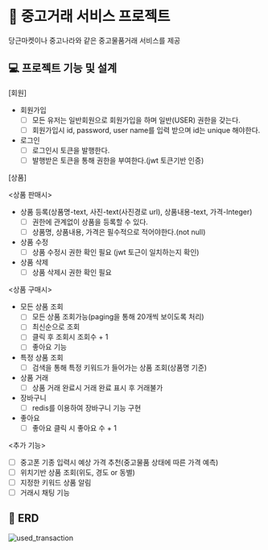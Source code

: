 # 🥕 중고거래 서비스 프로젝트

당근마켓이나 중고나라와 같은 중고물품거래 서비스를 제공


##  💻 프로젝트 기능 및 설계

[회원]
- 회원가입
  - [ ] 모든 유저는 일반회원으로 회원가입을 하며 일반(USER) 권한을 갖는다.
  - [ ] 회원가입시 id, password, user name를 입력 받으며 id는 unique 해야한다.
- 로그인
  - [ ] 로그인시 토큰을 발행한다.
  - [ ] 발행받은 토큰을 통해 권한을 부여한다.(jwt 토큰기반 인증)

[상품]

<상품 판매시>
- 상품 등록(상품명-text, 사진-text(사진경로 url), 상품내용-text, 가격-Integer)
  - [ ] 권한에 관계없이 상품을 등록할 수 있다.
  - [ ] 상품명, 상품내용, 가격은 필수적으로 적어야한다.(not null)
- 상품 수정
  - [ ] 상품 수정시 권한 확인 필요 (jwt 토근이 일치하는지 확인)
- 상품 삭제
  - [ ] 상품 삭제시 권한 확인 필요

<상품 구매시>
- 모든 상품 조회
  - [ ] 모든 상품 조회가능(paging을 통해 20개씩 보이도록 처리)
  - [ ] 최신순으로 조회
  - [ ] 클릭 후 조회시 조회수 + 1
  - [ ] 좋아요 기능
- 특정 상품 조회
  - [ ] 검색을 통해 특정 키워드가 들어가는 상품 조회(상품명 기준)
- 상품 거래
  - [ ] 상품 거래 완료시 거래 완료 표시 후 거래불가
- 장바구니
  - [ ] redis를 이용하여 장바구니 기능 구현
- 좋아요
  - [ ] 좋아요 클릭 시 좋아요 수 + 1  

<추가 기능>
- [ ] 중고폰 기종 입력시 예상 가격 추천(중고물품 상태에 따른 가격 예측)
- [ ] 위치기반 상품 조회(위도, 경도 or 동별)
- [ ] 지정한 키워드 상품 알림
- [ ] 거래시 채팅 기능

## 📄 ERD

![used_transaction](https://github.com/pumkinni/Used-Transaction_Project/assets/102509636/0de57f28-8898-460e-98aa-bbcdb28d5e8a)




